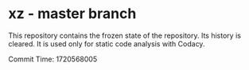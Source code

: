 # xz - master branch

This repository contains the frozen state of the repository.
Its history is cleared. It is used only for static code
analysis with Codacy.

Commit Time: 1720568005